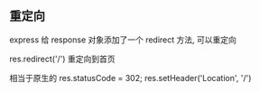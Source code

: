## 重定向

express 给 response 对象添加了一个 redirect 方法, 可以重定向

res.redirect('/') 重定向到首页

相当于原生的 res.statusCode = 302; res.setHeader('Location', '/')